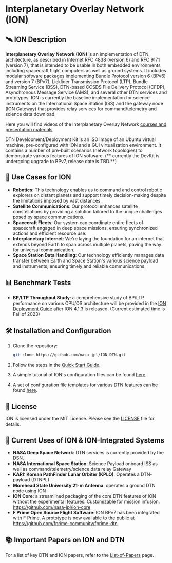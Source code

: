# Interplanetary Overlay Network (ION)

## 🛰️ ION Description

**Interplanetary Overlay Network (ION)** is an implementation of DTN architecture, as described in Internet RFC 4838 (version 6) and RFC 9171 (version 7), that is intended to be usable in both embedded environments including spacecraft flight computers as well as ground systems. It includes modular software packages implementing Bundle Protocol version 6 (BPv6) and version 7 (BPv7), Licklider Transmission Protocol (LTP), Bundle Streaming Service (BSS), DTN-based CCSDS File Delivery Protocol (CFDP), Asynchronous Message Service (AMS), and several other DTN services and prototypes. ION is currently the baseline implementation for science instruments on the International Space Station (ISS) and the gateway node (ION Gateway) that provides relay services for command/telemetry and science data download.

Here you will find videos of the Interplanetary Overlay Network [courses and presentation materials](https://www.nasa.gov/directorates/heo/scan/engineering/technology/disruption_tolerant_networking_software_options_ion).

DTN Development/Deployment Kit is an ISO image of an Ubuntu virtual machine, pre-configured with ION and a GUI virtualization environment. It contains a number of pre-built scenarios (network topologies) to demonstrate various features of ION software. (** currently the DevKit is undergoing upgrade to BPv7, release date is TBD.**)

## 📡 Use Cases for ION

- **Robotics**: This technology enables us to command and control robotic explorers on distant planets and support timely decision-making despite the limitations imposed by vast distances.
- **Satellite Communications**: Our protocol enhances satellite constellations by providing a solution tailored to the unique challenges posed by space communications.
- **Spacecraft Fleets**: Our system can coordinate entire fleets of spacecraft engaged in deep space missions, ensuring synchronized actions and efficient resource use.
- **Interplanetary Internet**: We're laying the foundation for an internet that extends beyond Earth to span across multiple planets, paving the way for universal communication.
- **Space Station Data Handling**: Our technology efficiently manages data transfer between Earth and Space Station's various science payload and instruments, ensuring timely and reliable communications.

## 📊 Benchmark Tests

- **BP/LTP Throughput Study**: a comprehensive study of BP/LTP performance on various CPU/OS architecture will be provided in the [ION Deployment Guide](ION-Deployment-Guide.md) after ION 4.1.3 is released. (Current estimated time is Fall of 2023)

## 🛠️ Installation and Configuration

1. Clone the repository:
   ```bash
   git clone https://github.com/nasa-jpl/ION-DTN.git
   ```
2. Follow the steps in the [Quick Start Guide](./ION-Quick-Start-Guide.md).
   
3. A simple tutorial of ION's configuration files can be found [here](./Basic-Configuration-File-Tutorial.md).

4. A set of configuration file templates for various DTN features can be found [here](./ION-Config-File-Templates.md).

## 📜 License

ION is licensed under the MIT License. Please see the [LICENSE](./License.md) file for details.

## 🚀 Current Uses of ION & ION-Integrated Systems

- **NASA Deep Space Network**: DTN services is currently provided by the DSN.
- **NASA International Space Station**: Science Payload onboard ISS as well as command/telemetry/science data relay Gateway
- **KARI: Korean PathFinder Lunar Orbiter (KPLO)**: Operates a DTN-payload (DTNPL)
- **Morehead State University 21-m Antenna**: operates a ground DTN node using ION
- **ION Core**: a streamlined packaging of the core DTN features of ION without the experimental features. Customizable for mission infusion. https://github.com/nasa-jpl/ion-core
- **F Prime Open Source Flight Software**: ION BPv7 has been integrated with F Prime. A prototype is now available to the public at https://github.com/fprime-community/fprime-dtn.

## 📚 Important Papers on ION and DTN

For a list of key DTN and ION papers, refer to the [List-of-Papers](./List-of-Papers.md) page.
